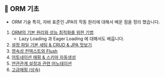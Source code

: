 📌 ORM 기초
-
* ORM 기술 특히, 자바 표준인 JPA의 작동 원리에 대해서 배운 점을 정리 했습니다.



1. [ORM의 기본 원리와 성능 최적화를 위한 기법](./src/main/java/First/README.md)
    * Lazy Loading 과 Eager Loading 에 대해서도 배웁니다.
2. [설정 파일 기본 세팅 & CRUD & JPA 맛보기](./src/main/java/Second/README.md)
3. [영속성 컨텍스트와 Flush](./src/main/java/Third/README.md)
4. [어토네이션 매핑 & 스키마 자동생성](./src/main/java/Fourth/README.md)
5. [연관관계 설정과 관련 어노테이션](./src/main/java/Fifth/README.md)
6. [고급매핑 (상속)](./src/main/java/Sixth/README.md)

